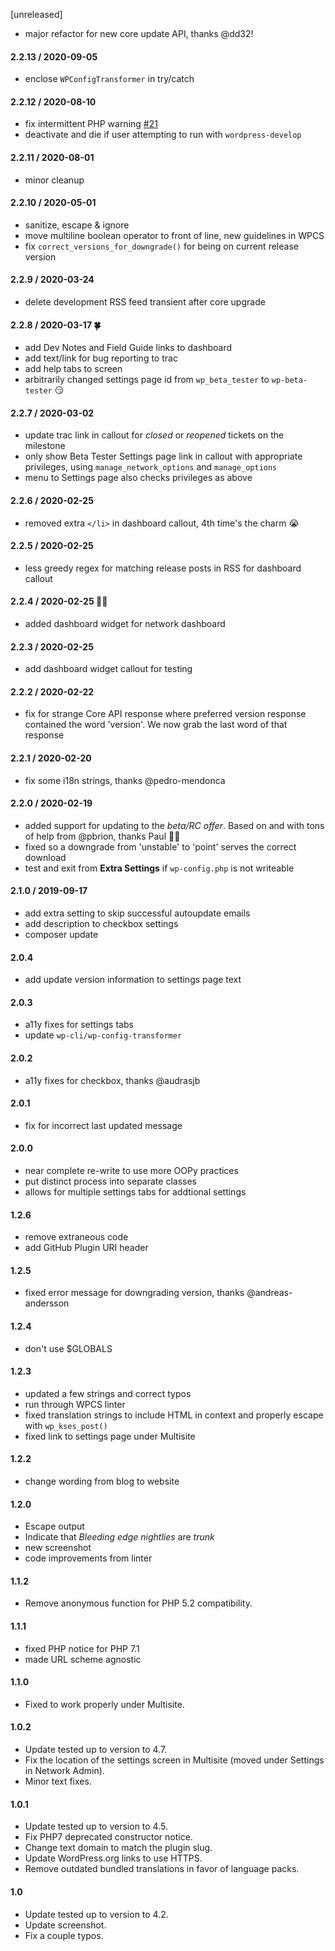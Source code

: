 [unreleased]
* major refactor for new core update API, thanks @dd32!

#### 2.2.13 / 2020-09-05
* enclose `WPConfigTransformer` in try/catch

#### 2.2.12 / 2020-08-10
* fix intermittent PHP warning [#21](https://github.com/afragen/wordpress-beta-tester/issues/21)
* deactivate and die if user attempting to run with `wordpress-develop`

#### 2.2.11 / 2020-08-01
* minor cleanup

#### 2.2.10 / 2020-05-01
* sanitize, escape & ignore
* move multiline boolean operator to front of line, new guidelines in WPCS
* fix `correct_versions_for_downgrade()` for being on current release version

#### 2.2.9 / 2020-03-24
* delete development RSS feed transient after core upgrade

#### 2.2.8 / 2020-03-17 🍀
* add Dev Notes and Field Guide links to dashboard
* add text/link for bug reporting to trac
* add help tabs to screen
* arbitrarily changed settings page id from `wp_beta_tester` to `wp-beta-tester` 😏

#### 2.2.7 / 2020-03-02
* update trac link in callout for _closed_ or _reopened_ tickets on the milestone
* only show Beta Tester Settings page link in callout with appropriate privileges, using `manage_network_options` and `manage_options`
* menu to Settings page also checks privileges as above

#### 2.2.6 / 2020-02-25
* removed extra `</li>` in dashboard callout, 4th time's the charm 😭

#### 2.2.5 / 2020-02-25
* less greedy regex for matching release posts in RSS for dashboard callout

#### 2.2.4 / 2020-02-25 🤦‍♂️
* added dashboard widget for network dashboard

#### 2.2.3 / 2020-02-25
* add dashboard widget callout for testing

#### 2.2.2 / 2020-02-22
* fix for strange Core API response where preferred version response contained the word 'version'. We now grab the last word of that response

#### 2.2.1 / 2020-02-20
* fix some i18n strings, thanks @pedro-mendonca

#### 2.2.0 / 2020-02-19
* added support for updating to the _beta/RC offer_. Based on and with tons of help from @pbrion, thanks Paul 👏🏻
* fixed so a downgrade from 'unstable' to 'point' serves the correct download
* test and exit from **Extra Settings** if `wp-config.php` is not writeable

#### 2.1.0 / 2019-09-17
* add extra setting to skip successful autoupdate emails
* add description to checkbox settings
* composer update

#### 2.0.4
* add update version information to settings page text

#### 2.0.3
* a11y fixes for settings tabs
* update `wp-cli/wp-config-transformer`

#### 2.0.2
* a11y fixes for checkbox, thanks @audrasjb

#### 2.0.1
* fix for incorrect last updated message

#### 2.0.0
* near complete re-write to use more OOPy practices
* put distinct process into separate classes
* allows for multiple settings tabs for addtional settings

#### 1.2.6
* remove extraneous code
* add GitHub Plugin URI header

#### 1.2.5
* fixed error message for downgrading version, thanks @andreas-andersson

#### 1.2.4
* don't use $GLOBALS

#### 1.2.3
* updated a few strings and correct typos
* run through WPCS linter
* fixed translation strings to include HTML in context and properly escape with `wp_kses_post()`
* fixed link to settings page under Multisite

#### 1.2.2
* change wording from blog to website

#### 1.2.0
* Escape output
* Indicate that _Bleeding edge nightlies_ are _trunk_
* new screenshot
* code improvements from linter

#### 1.1.2
* Remove anonymous function for PHP 5.2 compatibility.

#### 1.1.1
* fixed PHP notice for PHP 7.1
* made URL scheme agnostic

#### 1.1.0
* Fixed to work properly under Multisite.

#### 1.0.2
* Update tested up to version to 4.7.
* Fix the location of the settings screen in Multisite (moved under Settings in Network Admin).
* Minor text fixes.

#### 1.0.1
* Update tested up to version to 4.5.
* Fix PHP7 deprecated constructor notice.
* Change text domain to match the plugin slug.
* Update WordPress.org links to use HTTPS.
* Remove outdated bundled translations in favor of language packs.

#### 1.0
* Update tested up to version to 4.2.
* Update screenshot.
* Fix a couple typos.
